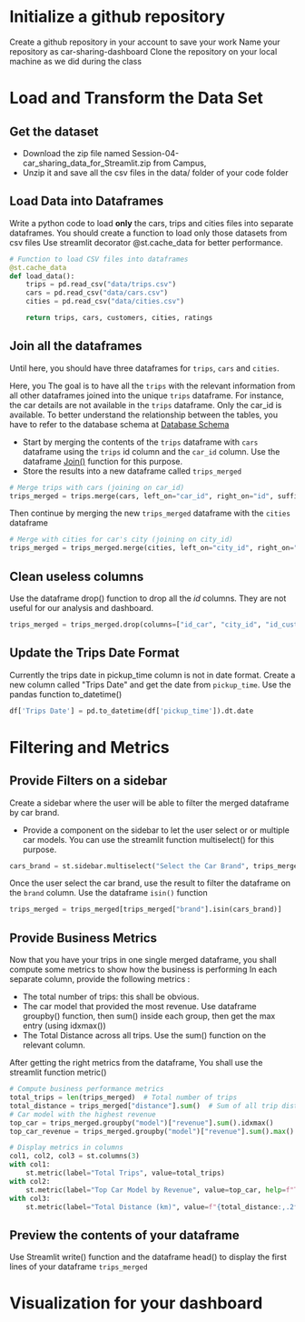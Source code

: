 # Initialize  a github repository
Create a github repository in your account to save your work
Name your repository as car-sharing-dashboard
Clone the repository on your local machine as we did during the class
# Load and Transform the Data Set
## Get  the dataset 
- Download the zip file named Session-04-car_sharing_data_for_Streamlit.zip from Campus, 
- Unzip it and save all the csv files in the data/ folder of your code folder

## Load Data into Dataframes 
Write a python code to load **only** the cars, trips and cities files into separate dataframes.
You should  create a  function to load only those datasets  from csv files
Use streamlit decorator @st.cache_data for better performance. 

```python
# Function to load CSV files into dataframes
@st.cache_data
def load_data():
    trips = pd.read_csv("data/trips.csv")
    cars = pd.read_csv("data/cars.csv")
    cities = pd.read_csv("data/cities.csv")

    return trips, cars, customers, cities, ratings
```
## Join all the dataframes
Until here, you should have three dataframes for `trips`, `cars` and `cities`. 

Here, you The goal is to have all the `trips` with the relevant information from all other dataframes joined into the unique `trips` dataframe. For instance, the car details are not available in the `trips` dataframe. Only the car_id is available.
To better understand the relationship between the tables, you have to refer to the database schema at 
[Database Schema](https://github.com/dnuentsa/cloud-tools-for-analytics/blob/main/resources/postgresql/database_schema.png) 

- Start by merging   the contents of the `trips` dataframe 
 with `cars` dataframe using the `trips` id column and the   `car_id` column. Use the dataframe [Join()](https://pandas.pydata.org/docs/reference/api/pandas.DataFrame.join.html#pandas.DataFrame.join) function for this purpose.
- Store the results into a new dataframe called `trips_merged`
```python
# Merge trips with cars (joining on car_id)
trips_merged = trips.merge(cars, left_on="car_id", right_on="id", suffixes=("", "_car"))
```
Then continue by merging the new `trips_merged` dataframe with the `cities` dataframe
```python
# Merge with cities for car's city (joining on city_id)
trips_merged = trips_merged.merge(cities, left_on="city_id", right_on="city_id", suffixes=("", "_city"))
```
## Clean useless columns
Use the dataframe drop() function to drop all the *id* columns. They are not useful for our analysis and dashboard.
```python
trips_merged = trips_merged.drop(columns=["id_car", "city_id", "id_customer", "id"])
```
## Update the Trips Date Format 
Currently the trips date in pickup_time column is not in date format. 
Create a new column called "Trips Date" and get the date from `pickup_time`.
Use the  pandas function to_datetime()
```python
df['Trips Date'] = pd.to_datetime(df['pickup_time']).dt.date
```

# Filtering and Metrics
## Provide Filters on a sidebar 
Create a sidebar where the user will be able to filter the merged dataframe by car brand. 

- Provide a component on the sidebar to let the user select or or multiple car models. You can use the streamlit function multiselect() for this purpose.
```python
cars_brand = st.sidebar.multiselect("Select the Car Brand", trips_merged["brand"].unique(),  trips_merged["brand"].unique())
```
Once the user select the car brand, use the result to filter the dataframe on the `brand` column. Use the dataframe `isin()` function
```python
trips_merged = trips_merged[trips_merged["brand"].isin(cars_brand)]
``` 
## Provide Business Metrics 
Now that you have your trips in one single merged dataframe, you shall compute some metrics to show how the business is performing
In each separate column, provide the following metrics : 

- The total number of trips: this shall be obvious.
- The car model that provided the most revenue. Use dataframe groupby() function, then sum() inside each group, then get the max entry (using idxmax())
- The Total Distance across all trips. Use the sum() function on the relevant column.

After getting the right metrics from the dataframe,  You shall use the streamlit function metric() 
```python
# Compute business performance metrics
total_trips = len(trips_merged)  # Total number of trips
total_distance = trips_merged["distance"].sum()  # Sum of all trip distances
# Car model with the highest revenue
top_car = trips_merged.groupby("model")["revenue"].sum().idxmax()
top_car_revenue = trips_merged.groupby("model")["revenue"].sum().max()

# Display metrics in columns
col1, col2, col3 = st.columns(3)
with col1:
    st.metric(label="Total Trips", value=total_trips)
with col2:
    st.metric(label="Top Car Model by Revenue", value=top_car, help=f"Total revenue: ${top_car_revenue:,.2f}")
with col3:
    st.metric(label="Total Distance (km)", value=f"{total_distance:,.2f}")
```
## Preview the contents of your dataframe
Use Streamlit write() function and the dataframe head() to display the first lines of your  dataframe `trips_merged` 

# Visualization for your dashboard

